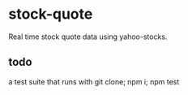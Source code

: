 # stock-quote
Real time stock quote data using yahoo-stocks.

## todo
a test suite that runs with git clone; npm i; npm test
